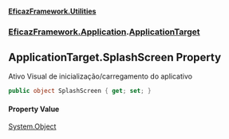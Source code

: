 #### [EficazFramework.Utilities](EficazFrameworkUtilities.md 'EficazFramework Utilities')
### [EficazFramework.Application](EficazFrameworkUtilities.md#EficazFramework.Application 'EficazFramework.Application').[ApplicationTarget](EficazFramework.Application/ApplicationTarget.md 'EficazFramework.Application.ApplicationTarget')

## ApplicationTarget.SplashScreen Property

Ativo Visual de inicialização/carregamento do aplicativo

```csharp
public object SplashScreen { get; set; }
```

#### Property Value
[System.Object](https://docs.microsoft.com/en-us/dotnet/api/System.Object 'System.Object')